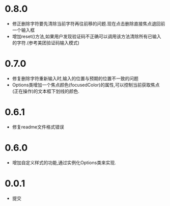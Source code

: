 # 0.8.0

* 修正删除字符要先清除当前字符再往前移的问题.现在点击删除直接焦点退回前一个输入框
* 增加reset()方法,如果用户发现验证码不正确可以调用该方法清除所有已输入的字符.(参考美团验证码输入模式)

# 0.7.0

* 修复删除字符重新输入时,输入的位置与预期的位置不一致的问题
* Options类增加一个焦点颜色(focusedColor)的属性,可以控制当前获取焦点(正在操作)的文本框下划线的颜色.

# 0.6.1

* 修复readme文件格式错误

# 0.6.0
* 增加自定义样式的功能,通过实例化Options类来实现.

# 0.0.1
* 提交